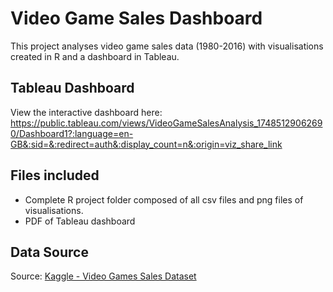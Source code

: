# Video Game Sales Dashboard

This project analyses video game sales data (1980-2016) with visualisations created in R and a dashboard in Tableau.

## Tableau Dashboard

View the interactive dashboard here: https://public.tableau.com/views/VideoGameSalesAnalysis_17485129062690/Dashboard1?:language=en-GB&:sid=&:redirect=auth&:display_count=n&:origin=viz_share_link

## Files included
- Complete R project folder composed of all csv files and png files of visualisations.
- PDF of Tableau dashboard

## Data Source
Source: [Kaggle - Video Games Sales Dataset](https://www.kaggle.com/datasets/sidtwr/videogames-sales-dataset)
